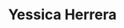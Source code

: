 ---
organizations:
  - name: Universidad del Desarrollo
    url: ""
superuser: false
authors:
  - Yessica Herrera
title: Yessica Herrera
role: Ph.D. Candidate
# bio: My research interests include ...
interests:
  - Science of Arts
  - Science of Science
  - Science of Success
  - Network Science
social:
  - icon: envelope
    icon_pack: fas
    link: mailto:yherrerag@udd.cl
  # - icon: twitter
  #   icon_pack: fab
  #   link: https://twitter.com/XXXXX
  # - icon: google-scholar
  #   icon_pack: ai
  #   link: https://scholar.google.com/citations?user=
  # - icon: github
  #   icon_pack: fab
  #   link: https://github.com/
# education:
#   courses:
#     - course: Ph.D. in Social Complexity Science
#       # institution: Universidad del Desarrollo
#       # year: 2012
#     - course: M.Sc. Social Complexity Science
#       # institution: Massachusetts Institute of Technology
#       # year: 2009
#     - course: Comercial Engeenering (Economics)
#       # institution: Massachusetts Institute of Technology
#       # year: 2008
email: ""
user_groups:
  - Ph.D. Students
  - Researchers
---